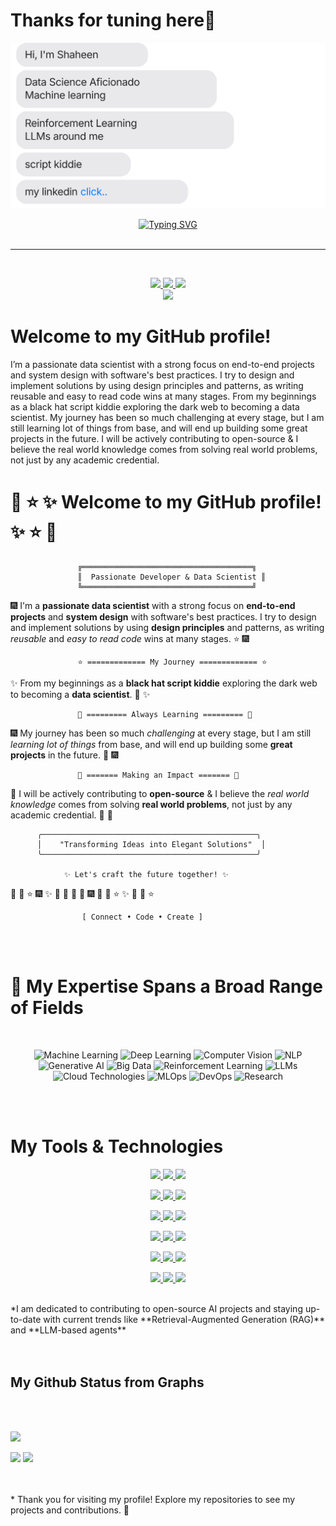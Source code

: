 # Thanks for tuning here👋

[![](https://github.com/shaheennabi/shaheennabi/blob/feature/chat.svg)](https://www.linkedin.com/in/shaheennabi/) 

<div align="center">

<a href="https://github.com/shaheennabi">
    <img src="https://readme-typing-svg.demolab.com?font=Georgia&size=24&duration=2000&pause=100&multiline=true&width=500&height=90&lines=Explore+Repos;Your+Feedback+is+Appreciated;AI+in+the+City" alt="Typing SVG" />
</a>

</div>

<br/>

---

<br/>






<p align="center">
    <a href="https://shaheennabi.github.io">
        <img src="https://img.shields.io/badge/Website-shaheennabi.github.io-red?style=flat-square&logo=globe&logoColor=white" height="50">
    </a>  
    <a href="https://www.linkedin.com/in/shaheennabi/">
        <img src="https://img.shields.io/badge/-Linkedin-blue?style=flat-square&logo=linkedin&logoColor=white" height="50">
    </a>
    <a href="mailto:ishaheennabi333@gmail.com">
        <img src="https://img.shields.io/badge/-Email-red?style=flat-square&logo=gmail&logoColor=white" height="50">
    </a>
    <br/> 
    <a href="https://github.com/shaheennabi">
        <img src="https://github-stats-alpha.vercel.app/api?username=shaheennabi&cc=22272e&tc=37BCF6&ic=fff&bc=0000" width="800">
    </a>
</p>





# Welcome to my GitHub profile!

I’m a passionate data scientist with a strong focus on end-to-end projects and system design with software's best practices. I try to design and implement solutions by using design principles and patterns, as writing reusable and easy to read code wins at many stages. From my beginnings as a black hat script kiddie exploring the dark web to becoming a data scientist. My journey has been so much challenging at every stage, but I am still learning lot of things from base, and will end up building some great projects in the future. I will be actively contributing to open-source & I believe the real world knowledge comes from solving real world problems, not just by any academic credential.

# 🌟 ⭐ ✨ Welcome to my GitHub profile! ✨ ⭐ 🌟

                   ╔══════════════════════════════════════╗
                   ║  Passionate Developer & Data Scientist ║
                   ╚══════════════════════════════════════╝

🎆 I'm a **passionate data scientist** with a strong focus on **end-to-end projects** and **system design** with software's best practices. I try to design and implement solutions by using **design principles** and patterns, as writing *reusable* and *easy to read code* wins at many stages. ⭐ 🎆

                   ⭐ ============= My Journey ============= ⭐

✨ From my beginnings as a **black hat script kiddie** exploring the dark web to becoming a **data scientist**. 🌌 ✨

                   🎇 ========= Always Learning ========= 🎇

🎆 My journey has been so much *challenging* at every stage, but I am still *learning lot of things* from base, and will end up building some **great projects** in the future. 🚀 🎆

                   🌟 ======= Making an Impact ======= 🌟

🌠 I will be actively contributing to **open-source** & I believe the *real world knowledge* comes from solving **real world problems**, not just by any academic credential. 🎉 🌠

          ╭────────────────────────────────────────────────╮
          │    "Transforming Ideas into Elegant Solutions"  │
          ╰────────────────────────────────────────────────╯

                ✨ Let's craft the future together! ✨

🎇 🌟 ⭐ 🎆 ✨ 🌠 🎉 🚀 🌌 🎆 🎇 🌟 ⭐ ✨ 🎇 🌟 ⭐

                    [ Connect • Code • Create ]










<br>
</br>

# 🌟 My Expertise Spans a Broad Range of Fields
<br> <!-- Add space between the title and the badges -->
<p align="center">
  <img src="https://img.shields.io/badge/Machine%20Learning-%2300A1D6.svg?style=for-the-badge&logo=google-analytics&logoColor=white" alt="Machine Learning" height="50" />
  <img src="https://img.shields.io/badge/Deep%20Learning-%23FF6600.svg?style=for-the-badge&logo=tensorflow&logoColor=white" alt="Deep Learning" height="50" />
  <img src="https://img.shields.io/badge/Computer%20Vision-%233B5998.svg?style=for-the-badge&logo=opencv&logoColor=white" alt="Computer Vision" height="50" />
  <img src="https://img.shields.io/badge/NLP-%238C7B8D.svg?style=for-the-badge&logo=twitter&logoColor=white" alt="NLP" height="50" />
  <img src="https://img.shields.io/badge/Generative%20AI-%23FFCC00.svg?style=for-the-badge&logo=openai&logoColor=black" alt="Generative AI" height="50" />
  <img src="https://img.shields.io/badge/Big%20Data-%23000BFF.svg?style=for-the-badge&logo=apache&logoColor=white" alt="Big Data" height="50" />
  <img src="https://img.shields.io/badge/Reinforcement%20Learning-%23FF6F61.svg?style=for-the-badge&logo=python&logoColor=white" alt="Reinforcement Learning" height="50" />
  <img src="https://img.shields.io/badge/LLMs-%2339B54A.svg?style=for-the-badge&logo=github&logoColor=white" alt="LLMs" height="50" />
  <img src="https://img.shields.io/badge/Cloud%20Technologies-%23F7B7A5.svg?style=for-the-badge&logo=aws&logoColor=white" alt="Cloud Technologies" height="50" />
  <img src="https://img.shields.io/badge/MLOps-%23008000.svg?style=for-the-badge&logo=docker&logoColor=white" alt="MLOps" height="50" />
  <img src="https://img.shields.io/badge/DevOps-%233C3E50.svg?style=for-the-badge&logo=git&logoColor=white" alt="DevOps" height="50" />
  <img src="https://img.shields.io/badge/Research-%23F7B7A5.svg?style=for-the-badge&logo=researchgate&logoColor=white" alt="Research" height="50" />
</p>

<br>
</br>

# My Tools & Technologies

<p align="center">
  <a href="https://www.python.org/">
    <img src="https://img.shields.io/badge/Python-3.8+-blue.svg?style=for-the-badge&logo=python&logoColor=white" height="50">
  </a>
  <a href="https://scikit-learn.org/stable/">
    <img src="https://img.shields.io/badge/scikit--learn-F7931E?style=for-the-badge&logo=scikit-learn&logoColor=white" height="50">
  </a>
  <a href="https://www.tensorflow.org/">
    <img src="https://img.shields.io/badge/TensorFlow-FF6F00?style=for-the-badge&logo=TensorFlow&logoColor=white" height="50">
  </a>
</p>

<p align="center">
  <a href="https://pytorch.org/">
    <img src="https://img.shields.io/badge/PyTorch-EE4C2C?style=for-the-badge&logo=PyTorch&logoColor=white" height="50">
  </a>
  <a href="https://github.com/hwchase17/langchain">
    <img src="https://img.shields.io/badge/Langchain-343131?style=for-the-badge&logo=LangChain&logoColor=white" height="50">
  </a>
  <a href="https://keras.io/">
    <img src="https://img.shields.io/badge/Keras-D00000?style=for-the-badge&logo=Keras&logoColor=white" height="50">
  </a>
</p>

<p align="center">
  <a href="https://huggingface.co/">
    <img src="https://img.shields.io/badge/Hugging%20Face-FF6F00?style=for-the-badge&logo=huggingface&logoColor=white" height="50">
  </a>
  <a href="https://llamaindex.ai/">
    <img src="https://img.shields.io/badge/LlamaIndex-008000?style=for-the-badge&logo=LlamaIndex&logoColor=white" height="50">
  </a>
  <a href="https://aws.amazon.com/">
    <img src="https://img.shields.io/badge/AWS-FF9900?style=for-the-badge&logo=amazon-aws&logoColor=white" height="50">
  </a>
</p>

<p align="center">
  <a href="https://azure.microsoft.com/">
    <img src="https://img.shields.io/badge/Azure-0078D4?style=for-the-badge&logo=microsoft-azure&logoColor=white" height="50">
  </a>
  <a href="https://cloud.google.com/vertex-ai">
    <img src="https://img.shields.io/badge/Vertex%20AI-4285F4?style=for-the-badge&logo=google-cloud&logoColor=white" height="50">
  </a>
  <a href="https://opencv.org/">
    <img src="https://img.shields.io/badge/OpenCV-5C3EE8?style=for-the-badge&logo=opencv&logoColor=white" height="50">
  </a>
</p>

<p align="center">
  <a href="https://www.docker.com/">
    <img src="https://img.shields.io/badge/Docker-2496ED?style=for-the-badge&logo=docker&logoColor=white" height="50">
  </a>
  <a href="https://git-scm.com/">
    <img src="https://img.shields.io/badge/Git-F05032?style=for-the-badge&logo=git&logoColor=white" height="50">
  </a>
  <a href="https://www.jenkins.io/">
    <img src="https://img.shields.io/badge/Jenkins-D24939?style=for-the-badge&logo=jenkins&logoColor=white" height="50">
  </a>
</p>

<p align="center">
  <a href="https://github.com/features/actions">
    <img src="https://img.shields.io/badge/GitHub%20Actions-2088FF?style=for-the-badge&logo=github-actions&logoColor=white" height="50">
  </a>
  <a href="https://www.kubernetes.io/">
    <img src="https://img.shields.io/badge/Kubernetes-326CE5?style=for-the-badge&logo=kubernetes&logoColor=white" height="50">
  </a>
  <a href="https://crew.ai/">
    <img src="https://img.shields.io/badge/Crew%20AI-FF6F00?style=for-the-badge&logo=crewai&logoColor=white" height="50">
  </a>
</p>
<br>
 *I am dedicated to contributing to open-source AI projects and staying up-to-date with current trends like **Retrieval-Augmented Generation (RAG)** and **LLM-based agents**
</br>

<br> 
</br>

## My Github Status from Graphs
<br>
</br>

![](http://github-profile-summary-cards.vercel.app/api/cards/profile-details?username=shaheennabi&theme=dracula) 

![](http://github-profile-summary-cards.vercel.app/api/cards/repos-per-language?username=shaheennabi&theme=dracula) 
![](http://github-profile-summary-cards.vercel.app/api/cards/most-commit-language?username=shaheennabi&theme=dracula)

<br>


</br>
* Thank you for visiting my profile! Explore my repositories to see my projects and contributions. 🚀






